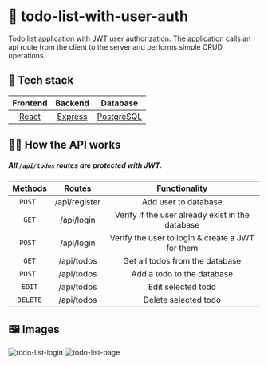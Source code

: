 # 📝 todo-list-with-user-auth
Todo list application with [JWT](https://jwt.io/) user authorization. The application calls an api route from the client to the server and performs simple CRUD operations.

## 🥞 Tech stack
| Frontend | Backend       | Database |
| :---:   | :---:        | :---:         |
| [React](https://reactjs.org/) | [Express](https://expressjs.com/)   | [PostgreSQL](https://www.postgresql.org) |

## 👨‍💻 How the API works 
##### All `/api/todos` routes are protected with JWT. 
| Methods | Routes       | Functionality |
| :---:   | :---:        | :---:         |
| `POST ` | /api/register   | Add user to database |
| `GET`   | /api/login   | Verify if the user already exist in the database |
| `POST ` | /api/login   | Verify the user to login & create a JWT for them  |
| `GET`   | /api/todos   | Get all todos from the database |
| `POST ` | /api/todos   | Add a todo to the database    |
| `EDIT`  | /api/todos   | Edit selected todo   |
| `DELETE`| /api/todos   | Delete selected todo  |

## 🖼️ Images
![todo-list-login](https://user-images.githubusercontent.com/72290056/187053772-52668352-6be7-434a-986c-1e65de0e8bd3.png)
![todo-list-page](https://user-images.githubusercontent.com/72290056/187053734-9cfefd9d-3db6-4064-9362-3dfbcc90185b.png)

